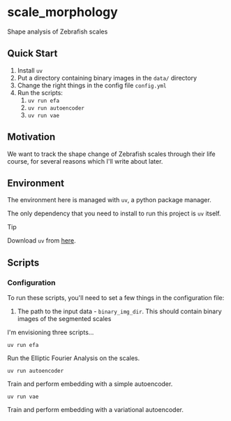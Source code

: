 # scale_morphology
Shape analysis of Zebrafish scales

## Quick Start
1. Install `uv`
2. Put a directory containing binary images in the `data/` directory
3. Change the right things in the config file `config.yml`
4. Run the scripts:
    1. `uv run efa`
    2. `uv run autoencoder`
    3. `uv run vae`

## Motivation
We want to track the shape change of Zebrafish scales through their life course,
for several reasons which I'll write about later.

## Environment
The environment here is managed with `uv`, a python package manager.

The only dependency that you need to install to run this project is `uv` itself.

> [!TIP]
> Download `uv` from [here](https://docs.astral.sh/uv/#installation).

## Scripts

### Configuration
To run these scripts, you'll need to set a few things in the configuration file:
1. The path to the input data - `binary_img_dir`. This should contain binary images of the segmented scales

I'm envisioning three scripts...

```
uv run efa
```
Run the Elliptic Fourier Analysis on the scales.

```
uv run autoencoder
```
Train and perform embedding with a simple autoencoder.

```
uv run vae
```
Train and perform embedding with a variational autoencoder.
